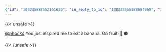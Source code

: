 ```yaml
---
{"id": "108235888552151629", "in_reply_to_id": "108235865188694969", "in_reply_to_account_id": "76125", "sensitive": false, "spoiler_text": "", "visibility": "unlisted", "language": "en", "replies_count": 1, "reblogs_count": 0, "favourites_count": 1, "edited_at": null, "reblog": null, "application": null, "account": {"id": "108219415927856966", "username": "brozek", "acct": "brozek", "display_name": "Brandon Rozek", "url": "https://fosstodon.org/@brozek", "avatar": "https://cdn.fosstodon.org/accounts/avatars/108/219/415/927/856/966/original/bae9f46f23936e79.jpg", "avatar_static": "https://cdn.fosstodon.org/accounts/avatars/108/219/415/927/856/966/original/bae9f46f23936e79.jpg", "header": "https://fosstodon.org/headers/original/missing.png", "header_static": "https://fosstodon.org/headers/original/missing.png", "noindex": true}, "media_attachments": [], "mentions": [{"id": "76125", "username": "phocks", "url": "https://bne.social/@phocks", "acct": "phocks@bne.social"}], "tags": [], "emojis": [], "card": null, "poll": null, "syndication": "https://fosstodon.org/@brozek/108235888552151629", "date": "2022-05-03T03:29:52.411Z"}
---
```

{{< unsafe >}}
<p><span class="h-card"><a href="https://bne.social/@phocks" class="u-url mention">@<span>phocks</span></a></span> You just inspired me to eat a banana. Go fruit! 🍌 🟠</p>
{{< /unsafe >}}
